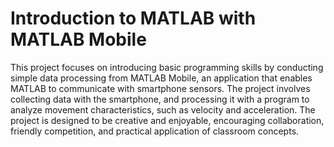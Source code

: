 # Introduction to MATLAB with MATLAB Mobile
This project focuses on introducing basic programming skills by conducting simple data processing from MATLAB Mobile, an application that enables MATLAB to communicate with smartphone sensors.
The project involves collecting data with the smartphone, and processing it with a program to analyze movement characteristics, such as velocity and acceleration.
The project is designed to be creative and enjoyable, encouraging collaboration, friendly competition, and practical application of classroom concepts.
